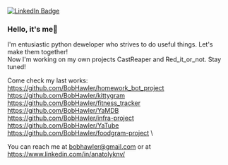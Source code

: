 [![LinkedIn Badge](https://img.shields.io/badge/LinkedIn-Profile-informational?style=flat&logo=linkedin&logoColor=white&color=0D76A8)](https://www.linkedin.com/in/anatolyknv/)

### Hello, it's me👋

I'm entusiastic python deweloper who strives to do useful things. Let's make them together! \
Now I'm working on my own projects CastReaper and Red_it_or_not. Stay tuned!

Come check my last works: \
https://github.com/BobHawler/homework_bot_project \
https://github.com/BobHawler/kittygram \
https://github.com/BobHawler/fitness_tracker \
https://github.com/BobHawler/YaMDB \
https://github.com/BobHawler/infra-project \
https://github.com/BobHawler/YaTube \
https://github.com/BobHawler/foodgram-project \

You can reach me at bobhawler@gmail.com or at https://www.linkedin.com/in/anatolyknv/
